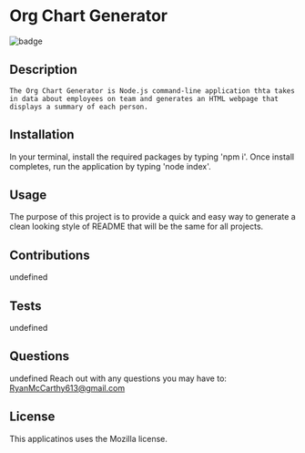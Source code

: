 
  
  # Org Chart Generator

  ![badge](https://img.shields.io/badge/license-Mozilla-brightgreen)<br />

  ## Description
    The Org Chart Generator is Node.js command-line application thta takes in data about employees on team and generates an HTML webpage that displays a summary of each person.

  ## Installation
  In your terminal, install the required packages by typing 'npm i'.  Once install completes, run the application by typing 'node index'.

  ## Usage
  The purpose of this project is to provide a quick and easy way to generate a clean looking style of README that will be the same for all projects.

  ## Contributions
  undefined

  ## Tests
  undefined

  ## Questions
  undefined
  Reach out with any questions you may have to: RyanMcCarthy613@gmail.com

  ## License
  This applicatinos uses the Mozilla license.

